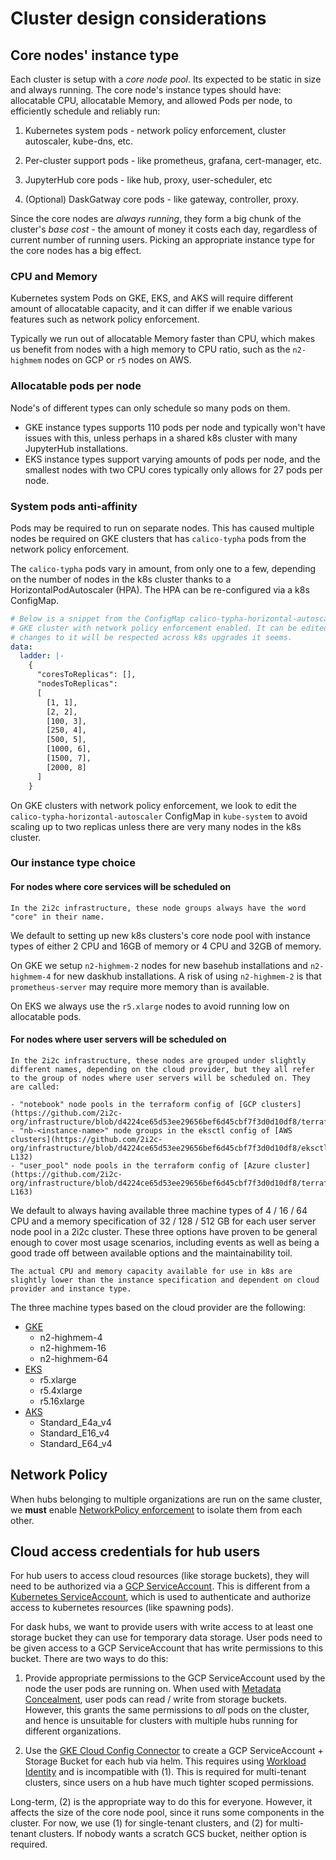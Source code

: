 # Cluster design considerations

## Core nodes' instance type

Each cluster is setup with a *core node pool*. Its expected to be static in size
and always running. The core node's instance types should have: allocatable CPU,
allocatable Memory, and allowed Pods per node, to efficiently schedule and
reliably run:

1. Kubernetes system pods - network policy enforcement, cluster
   autoscaler, kube-dns, etc.

2. Per-cluster support pods - like prometheus, grafana, cert-manager, etc.

3. JupyterHub core pods - like hub, proxy, user-scheduler, etc

4. (Optional) DaskGatway core pods - like gateway, controller, proxy.

Since the core nodes are *always running*, they form a big chunk of the
cluster's *base cost* - the amount of money it costs each day, regardless of
current number of running users. Picking an appropriate instance type for the
core nodes has a big effect.

### CPU and Memory

Kubernetes system Pods on GKE, EKS, and AKS will require different amount of
allocatable capacity, and it can differ if we enable various features such as
network policy enforcement.

Typically we run out of allocatable Memory faster than CPU, which makes us
benefit from nodes with a high memory to CPU ratio, such as the `n2-highmem`
nodes on GCP or `r5` nodes on AWS.

### Allocatable pods per node

Node's of different types can only schedule so many pods on them.

- GKE instance types supports 110 pods per node and typically won't have issues
  with this, unless perhaps in a shared k8s cluster with many JupyterHub
  installations.
- EKS instance types support varying amounts of pods per node, and the smallest
  nodes with two CPU cores typically only allows for 27 pods per node.

### System pods anti-affinity

Pods may be required to run on separate nodes. This has caused multiple nodes be
required on GKE clusters that has `calico-typha` pods from the network policy
enforcement.

The `calico-typha` pods vary in amount, from only one to a few, depending on the
number of nodes in the k8s cluster thanks to a HorizontalPodAutoscaler (HPA).
The HPA can be re-configured via a k8s ConfigMap.

```yaml
# Below is a snippet from the ConfigMap calico-typha-horizontal-autoscaler in a
# GKE cluster with network policy enforcement enabled. It can be edited, and
# changes to it will be respected across k8s upgrades it seems.
data:
  ladder: |-
    {
      "coresToReplicas": [],
      "nodesToReplicas":
      [
        [1, 1],
        [2, 2],
        [100, 3],
        [250, 4],
        [500, 5],
        [1000, 6],
        [1500, 7],
        [2000, 8]
      ]
    }
```

On GKE clusters with network policy enforcement, we look to edit the
`calico-typha-horizontal-autoscaler` ConfigMap in `kube-system` to avoid scaling
up to two replicas unless there are very many nodes in the k8s cluster.

### Our instance type choice

#### For nodes where core services will be scheduled on

```{note}
In the 2i2c infrastructure, these node groups always have the word "core" in their name.
```

We default to setting up new k8s clusters's core node pool with instance types
of either 2 CPU and 16GB of memory or 4 CPU and 32GB of memory.

On GKE we setup `n2-highmem-2` nodes for new basehub installations and
`n2-highmem-4` for new daskhub installations. A risk of using `n2-highmem-2` is
that `prometheus-server` may require more memory than is available.

On EKS we always use the `r5.xlarge` nodes to avoid running low on allocatable
pods.

#### For nodes where user servers will be scheduled on

```{note}
In the 2i2c infrastructure, these nodes are grouped under slightly different names, depending on the cloud provider, but they all refer to the group of nodes where user servers will be scheduled on. They are called:

- "notebook" node pools in the terraform config of [GCP clusters](https://github.com/2i2c-org/infrastructure/blob/d4224ce65d53ee29656bef6d45cbf7f3d0d10df8/terraform/gcp/cluster.tf#L243)
- "nb-<instance-name>" node groups in the eksctl config of [AWS clusters](https://github.com/2i2c-org/infrastructure/blob/d4224ce65d53ee29656bef6d45cbf7f3d0d10df8/eksctl/template.jsonnet#L113-L132)
- "user_pool" node pools in the terraform config of [Azure cluster](https://github.com/2i2c-org/infrastructure/blob/d4224ce65d53ee29656bef6d45cbf7f3d0d10df8/terraform/azure/main.tf#L138-L163)
```

We default to always having available three machine types of 4 / 16 / 64 CPU and a memory specification of 32 / 128 / 512 GB for each user server node pool in a 2i2c cluster. These three options have proven to be general enough to cover most usage scenarios, including events as well as being a good trade off between available options and the maintainability toil.

```{note}
The actual CPU and memory capacity available for use in k8s are slightly lower than the instance specification and dependent on cloud provider and instance type.
```

The three machine types based on the cloud provider are the following:
- [GKE](https://cloud.google.com/compute/docs/general-purpose-machines)
  - n2-highmem-4
  - n2-highmem-16
  - n2-highmem-64
- [EKS](https://aws.amazon.com/ec2/instance-types/r5/)
  - r5.xlarge
  - r5.4xlarge
  - r5.16xlarge
- [AKS](https://learn.microsoft.com/en-us/azure/virtual-machines/eav4-easv4-series)
  - Standard_E4a_v4
  - Standard_E16_v4
  - Standard_E64_v4

## Network Policy

When hubs belonging to multiple organizations are run on the same cluster,
we **must** enable [NetworkPolicy enforcement](https://cloud.google.com/kubernetes-engine/docs/how-to/network-policy)
to isolate them from each other.

## Cloud access credentials for hub users

For hub users to access cloud resources (like storage buckets), they will need
to be authorized via a [GCP ServiceAccount](https://cloud.google.com/iam/docs/service-accounts).
This is different from a [Kubernetes ServiceAccount](https://kubernetes.io/docs/tasks/configure-pod-container/configure-service-account/),
which is used to authenticate and authorize access to kubernetes resources (like spawning pods).

For dask hubs, we want to provide users with write access to at least one storage
bucket they can use for temporary data storage. User pods need to be given access to
a GCP ServiceAccount that has write permissions to this bucket. There are two ways
to do this:

1. Provide appropriate permissions to the GCP ServiceAccount used by the node the user
   pods are running on. When used with [Metadata Concealment](https://cloud.google.com/kubernetes-engine/docs/how-to/protecting-cluster-metadata#overview),
   user pods can read / write from storage buckets. However, this grants the same permissions
   to *all* pods on the cluster, and hence is unsuitable for clusters with multiple
   hubs running for different organizations.

2. Use the [GKE Cloud Config Connector](https://cloud.google.com/config-connector/docs/overview) to
   create a GCP ServiceAccount + Storage Bucket for each hub via helm. This requires using
   [Workload Identity](https://cloud.google.com/kubernetes-engine/docs/how-to/workload-identity) and
   is incompatible with (1). This is required for multi-tenant clusters, since users on a hub
   have much tighter scoped permissions.

Long-term, (2) is the appropriate way to do this for everyone. However, it affects the size
of the core node pool, since it runs some components in the cluster. For now, we use (1) for
single-tenant clusters, and (2) for multi-tenant clusters. If nobody wants a scratch GCS bucket,
neither option is required.
